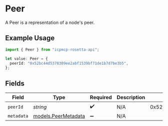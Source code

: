 # Peer

A Peer is a representation of a node's peer.

## Example Usage

```typescript
import { Peer } from "icpmcp-rosetta-api";

let value: Peer = {
  peerId: "0x52bc44d5378309ee2abf1539bf71de1b7d7be3b5",
};
```

## Fields

| Field                                            | Type                                             | Required                                         | Description                                      | Example                                          |
| ------------------------------------------------ | ------------------------------------------------ | ------------------------------------------------ | ------------------------------------------------ | ------------------------------------------------ |
| `peerId`                                         | *string*                                         | :heavy_check_mark:                               | N/A                                              | 0x52bc44d5378309ee2abf1539bf71de1b7d7be3b5       |
| `metadata`                                       | [models.PeerMetadata](../models/peermetadata.md) | :heavy_minus_sign:                               | N/A                                              |                                                  |